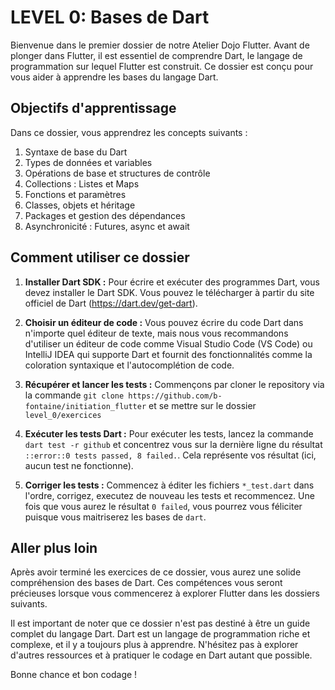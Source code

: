 # LEVEL 0: Bases de Dart

Bienvenue dans le premier dossier de notre Atelier Dojo Flutter. Avant de plonger dans Flutter, il est essentiel de comprendre Dart, le langage de programmation sur lequel Flutter est construit. Ce dossier est conçu pour vous aider à apprendre les bases du langage Dart.

## Objectifs d'apprentissage

Dans ce dossier, vous apprendrez les concepts suivants :

1. Syntaxe de base du Dart
2. Types de données et variables
3. Opérations de base et structures de contrôle
4. Collections : Listes et Maps
5. Fonctions et paramètres
6. Classes, objets et héritage
7. Packages et gestion des dépendances
8. Asynchronicité : Futures, async et await

## Comment utiliser ce dossier

1. **Installer Dart SDK :** Pour écrire et exécuter des programmes Dart, vous devez installer le Dart SDK. Vous pouvez le télécharger à partir du site officiel de Dart (https://dart.dev/get-dart).

1. **Choisir un éditeur de code :** Vous pouvez écrire du code Dart dans n'importe quel éditeur de texte, mais nous vous recommandons d'utiliser un éditeur de code comme Visual Studio Code (VS Code) ou IntelliJ IDEA qui supporte Dart et fournit des fonctionnalités comme la coloration syntaxique et l'autocomplétion de code.

1. **Récupérer et lancer les tests :** Commençons par cloner le repository via la commande `git clone https://github.com/b-fontaine/initiation_flutter` et se mettre sur le dossier `level_0/exercices`

1. **Exécuter les tests Dart :** Pour exécuter les tests, lancez la commande `dart test -r github` et concentrez vous sur la dernière ligne du résultat `::error::0 tests passed, 8 failed.`. Cela représente vos résultat (ici, aucun test ne fonctionne).
   
1. **Corriger les tests :** Commencez à éditer les fichiers `*_test.dart` dans l'ordre, corrigez, executez de nouveau les tests et recommencez. Une fois que vous aurez le résultat `0 failed`, vous pourrez vous féliciter puisque vous maitriserez les bases de `dart`.

## Aller plus loin

Après avoir terminé les exercices de ce dossier, vous aurez une solide compréhension des bases de Dart. Ces compétences vous seront précieuses lorsque vous commencerez à explorer Flutter dans les dossiers suivants.

Il est important de noter que ce dossier n'est pas destiné à être un guide complet du langage Dart. Dart est un langage de programmation riche et complexe, et il y a toujours plus à apprendre. N'hésitez pas à explorer d'autres ressources et à pratiquer le codage en Dart autant que possible.

Bonne chance et bon codage !